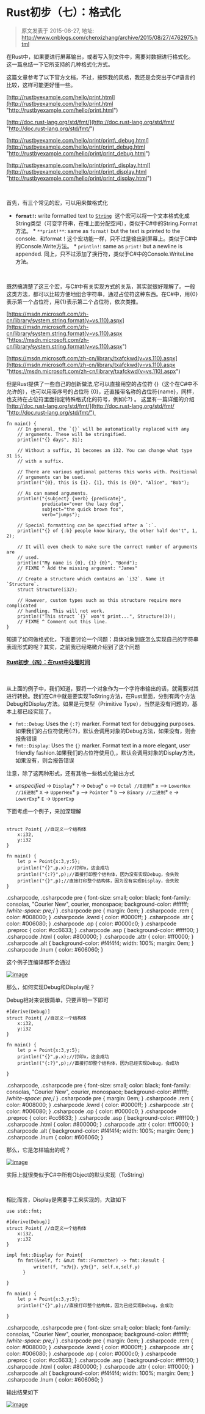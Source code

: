 # Rust初步（七）：格式化 
> 原文发表于 2015-08-27, 地址: http://www.cnblogs.com/chenxizhang/archive/2015/08/27/4762975.html 


在Rust中，如果要进行屏幕输出，或者写入到文件中，需要对数据进行格式化。这一篇总结一下它所支持的几种格式化方式。

 这篇文章参考了以下官方文档，不过，按照我的风格，我还是会突出于C#语言的比较，这样可能更好懂一些。

 [http://rustbyexample.com/hello/print.html](http://rustbyexample.com/hello/print.html "http://rustbyexample.com/hello/print.html")

 [http://doc.rust-lang.org/std/fmt/](http://doc.rust-lang.org/std/fmt/ "http://doc.rust-lang.org/std/fmt/")

 [http://rustbyexample.com/hello/print/print\_debug.html](http://rustbyexample.com/hello/print/print_debug.html "http://rustbyexample.com/hello/print/print_debug.html")

 [http://rustbyexample.com/hello/print/print\_display.html](http://rustbyexample.com/hello/print/print_display.html "http://rustbyexample.com/hello/print/print_display.html")

  

 首先，有三个常见的宏，可以用来做格式化

 * **`format!`:** write formatted text to [`String`](http://rustbyexample.com/std/str.html)  这个宏可以将一个文本格式化成String类型（可变字符串，在堆上面分配空间），类似于C#中的String.Format方法。 * `**print!**`: same as `format!` but the text is printed to the console.  和format！这个宏功能一样，只不过是输出到屏幕上。类似于C#中的Console.Write方法。 * `println!`: same as `print!` but a newline is appended. 同上，只不过添加了换行符，类似于C#中的Console.WriteLine方法。

  

 既然搞清楚了这三个宏，与C#中有关实现方式的关系，其实就很好理解了。一般这类方法，都可以比较方便地组合字符串，通过占位符这种东西。在C#中，用{0}表示第一个占位符，用{1}表示第二个占位符，依次类推。

 [https://msdn.microsoft.com/zh-cn/library/system.string.format(v=vs.110).aspx](https://msdn.microsoft.com/zh-cn/library/system.string.format(v=vs.110).aspx "https://msdn.microsoft.com/zh-cn/library/system.string.format(v=vs.110).aspx")

 [https://msdn.microsoft.com/zh-cn/library/txafckwd(v=vs.110).aspx](https://msdn.microsoft.com/zh-cn/library/txafckwd(v=vs.110).aspx "https://msdn.microsoft.com/zh-cn/library/txafckwd(v=vs.110).aspx")

 但是Rust提供了一些自己的创新做法,它可以直接用空的占位符 {}（这个在C#中不允许的），也可以用带序号的占位符 {0}，还直接带名称的占位符{name}，同样，也支持在占位符里面指定特殊格式化的符号，例如{:?} 。 这里有一篇详细的介绍[http://doc.rust-lang.org/std/fmt/](http://doc.rust-lang.org/std/fmt/ "http://doc.rust-lang.org/std/fmt/") 


```
fn main() {
    // In general, the `{}` will be automatically replaced with any
    // arguments. These will be stringified.
    println!("{} days", 31);

    // Without a suffix, 31 becomes an i32. You can change what type 31 is,
    // with a suffix.

    // There are various optional patterns this works with. Positional
    // arguments can be used.
    println!("{0}, this is {1}. {1}, this is {0}", "Alice", "Bob");

    // As can named arguments.
    println!("{subject} {verb} {predicate}",
             predicate="over the lazy dog",
             subject="the quick brown fox",
             verb="jumps");

    // Special formatting can be specified after a `:`.
    println!("{} of {:b} people know binary, the other half don't", 1, 2);

    // It will even check to make sure the correct number of arguments are
    // used.
    println!("My name is {0}, {1} {0}", "Bond");
    // FIXME ^ Add the missing argument: "James"

    // Create a structure which contains an `i32`. Name it `Structure`.
    struct Structure(i32);

    // However, custom types such as this structure require more complicated
    // handling. This will not work.
    println!("This struct `{}` won't print...", Structure(3));
    // FIXME ^ Comment out this line.
}
```

知道了如何做格式化，下面要讨论一个问题：具体对象到底怎么实现自己的字符串表现形式的呢？其实，之前我已经略微介绍到了这个问题 


#### [Rust初步（四）：在rust中处理时间](http://www.cnblogs.com/chenxizhang/p/4760087.html)


 


从上面的例子中，我们知道，要将一个对象作为一个字符串输出的话，就需要对其进行转换。我们在C#中就是要实现ToString方法，在Rust里面，分别有两个方法Debug和Display方法。如果是元类型（Primitive Type），当然是没有问题的，基本上都已经实现了。


* `fmt::Debug`: Uses the `{:?}` marker. Format text for debugging purposes.  如果我们的占位符使用{:?}，默认会调用对象的Debug方法，如果没有，则会报告错误
* `fmt::Display`: Uses the `{}` marker. Format text in a more elegant, user friendly fashion.如果我们的占位符使用{},，默认会调用对象的Display方法，如果没有，则会报告错误


注意，除了这两种形式，还有其他一些格式化输出方式


* *unspecified* -> `Display`* `?` -> `Debug`* `o` –> `Octal //8进制`* `x` –> `LowerHex //16进制`* `X` -> `UpperHex`* `p` –> `Pointer` * `b` –> `Binary //二进制`* `e` -> `LowerExp`* `E` -> `UpperExp`


下面考虑一个例子，来加深理解


```

struct Point{ //自定义一个结构体
    x:i32,
    y:i32
}

fn main() {
    let p = Point{x:3,y:5};
    println!("{}",p.x);//打印x，这会成功
    println!("{:?}",p);//直接打印整个结构体，因为没有实现Debug，会失败
    println!("{}",p);//直接打印整个结构体，因为没有实现Display，会失败
}

```


.csharpcode, .csharpcode pre
{
 font-size: small;
 color: black;
 font-family: consolas, "Courier New", courier, monospace;
 background-color: #ffffff;
 /*white-space: pre;*/
}
.csharpcode pre { margin: 0em; }
.csharpcode .rem { color: #008000; }
.csharpcode .kwrd { color: #0000ff; }
.csharpcode .str { color: #006080; }
.csharpcode .op { color: #0000c0; }
.csharpcode .preproc { color: #cc6633; }
.csharpcode .asp { background-color: #ffff00; }
.csharpcode .html { color: #800000; }
.csharpcode .attr { color: #ff0000; }
.csharpcode .alt 
{
 background-color: #f4f4f4;
 width: 100%;
 margin: 0em;
}
.csharpcode .lnum { color: #606060; }




这个例子连编译都不会通过


[![image](./images/4762975-271259435313700.png "image")](http://images0.cnblogs.com/blog/9072/201508/271259428129313.png)


那么，如何实现Debug和Display呢？


Debug相对来说很简单，只要声明一下即可


```
#[derive(Debug)]
struct Point{ //自定义一个结构体
    x:i32,
    y:i32
}

fn main() {
    let p = Point{x:3,y:5};
    println!("{}",p.x);//打印x，这会成功
    println!("{:?}",p);//直接打印整个结构体，因为已经实现Debug，会成功
    
}

```


.csharpcode, .csharpcode pre
{
 font-size: small;
 color: black;
 font-family: consolas, "Courier New", courier, monospace;
 background-color: #ffffff;
 /*white-space: pre;*/
}
.csharpcode pre { margin: 0em; }
.csharpcode .rem { color: #008000; }
.csharpcode .kwrd { color: #0000ff; }
.csharpcode .str { color: #006080; }
.csharpcode .op { color: #0000c0; }
.csharpcode .preproc { color: #cc6633; }
.csharpcode .asp { background-color: #ffff00; }
.csharpcode .html { color: #800000; }
.csharpcode .attr { color: #ff0000; }
.csharpcode .alt 
{
 background-color: #f4f4f4;
 width: 100%;
 margin: 0em;
}
.csharpcode .lnum { color: #606060; }




那么，它是怎样输出的呢？


[![image](./images/4762975-271259444379843.png "image")](http://images0.cnblogs.com/blog/9072/201508/271259439064514.png)


实际上就很类似于C#中所有Object的默认实现（ToString）


 


相比而言，Display是需要手工来实现的，大致如下


```
use std::fmt;

#[derive(Debug)]
struct Point{ //自定义一个结构体
    x:i32,
    y:i32
}

impl fmt::Display for Point{
    fn fmt(&self, f: &mut fmt::Formatter) -> fmt::Result {
          write!(f, "x为{}，y为{}", self.x,self.y)
      }

}

fn main() {
    let p = Point{x:3,y:5};
    println!("{}",p);//直接打印整个结构体，因为已经实现Debug，会成功

}

```


.csharpcode, .csharpcode pre
{
 font-size: small;
 color: black;
 font-family: consolas, "Courier New", courier, monospace;
 background-color: #ffffff;
 /*white-space: pre;*/
}
.csharpcode pre { margin: 0em; }
.csharpcode .rem { color: #008000; }
.csharpcode .kwrd { color: #0000ff; }
.csharpcode .str { color: #006080; }
.csharpcode .op { color: #0000c0; }
.csharpcode .preproc { color: #cc6633; }
.csharpcode .asp { background-color: #ffff00; }
.csharpcode .html { color: #800000; }
.csharpcode .attr { color: #ff0000; }
.csharpcode .alt 
{
 background-color: #f4f4f4;
 width: 100%;
 margin: 0em;
}
.csharpcode .lnum { color: #606060; }

输出结果如下


[![image](./images/4762975-271259453759529.png "image")](http://images0.cnblogs.com/blog/9072/201508/271259447505171.png)

